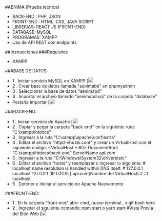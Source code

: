 #AENIMA (Prueba tecnica)

- BACK-END : PHP, JSON
- FRONT-END : HTML, CSS, JAVA SCRIPT 
- LIBRERIAS: REACT JS (FRONT-END)
- DATABASE: MySQL
- PROGRAMAS: XAMPP
- Uso de API REST con endpoints

##Instrucciones
###Requisitos
- XAMPP

###BASE DE DATOS:
- 1 . Iniciar servicio MySQL en XAMPP
[![](https://user-images.githubusercontent.com/102692147/165369448-e7197dd9-c0a6-4728-a14b-a6451f7603e1.png)
- 2 . Crear base de datos llamada "aenimabd" en phpmyadmin
- 3 . Seleccionar  la base de datos "aenimabd"
- 4 . Importar el archivo llamado "aenimabd.sql" de la carpeta "database"
- Pestaña Importar
[![](https://user-images.githubusercontent.com/102692147/165367135-b1141c66-68a9-40e8-9f61-cb3235569b4c.png)

###BACK-END:
- 1 . Iniciar servicio de Apache
[![](https://user-images.githubusercontent.com/102692147/165369441-ce464030-d3dd-4b1b-8b5c-f00c1a0fbf11.png)
- 2 . Copiar y pegar la carpeta "back-end" en la siguiente ruta: "C:\xampp\htdocs"
- 3 . Ingresar a la ruta "C:\xampp\apache\conf\extra"
- 4 . Editar el archivo "httpd-vhosts.conf" y crear un VirtualHost con el siguiente codigo:
			<VirtualHost *:80>
				DocumentRoot "C:\xampp\htdocs\back-end"
    			ServerName api.com
			</VirtualHost>
- 5 . Ingresar a la ruta "C:\Windows\System32\drivers\etc"
- 6 . Editar el archivo "hosts" y reemplazar o ingresar lo siguiente:
		# localhost name resolution is handled within DNS itself.
			#	127.0.0.1       localhost
    		127.0.0.1 (IP LOCAL)       api.com(Nombre del VirtualHost)
			#	::1             localhost
- 6 . Detener e Iniciar el servicio de Apache Nuevamente

###FRONT-END:
- 1 . En la carpeta "front-end" abrir cmd, nuevo terminal , o git bash here
- 2 . Ingresar el siguiente comando:
			npm start
o 
			yarn start
#Vista Previa del Sitio Web
[![](https://user-images.githubusercontent.com/102692147/165370909-e996ff25-9cfa-484f-aa10-5ad1924f21a6.png)
